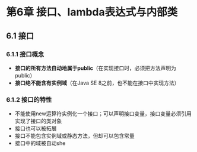 # 第6章 接口、lambda表达式与内部类
## 6.1 接口
### 6.1.1 接口概念
- **接口的所有方法自动地属于public**（在实现接口时，必须把方法声明为public）
- **接口绝不能含有实例域**（在Java SE 8之前，也不能在接口中实现方法）
### 6.1.2 接口的特性
- 不能使用new运算符实例化一个接口；可以声明接口变量，接口变量必须引用实现了接口的类对象
- 接口也可以被拓展
- 接口不能包含实例域或静态方法，但却可以包含常量
- 接口中的域被自动she
<!--stackedit_data:
eyJoaXN0b3J5IjpbLTE1NzgxNTI2NDksLTI3NTE2MTU5NiwtMT
M5NTM3MTkwNSw1NjU3NjU1MTZdfQ==
-->